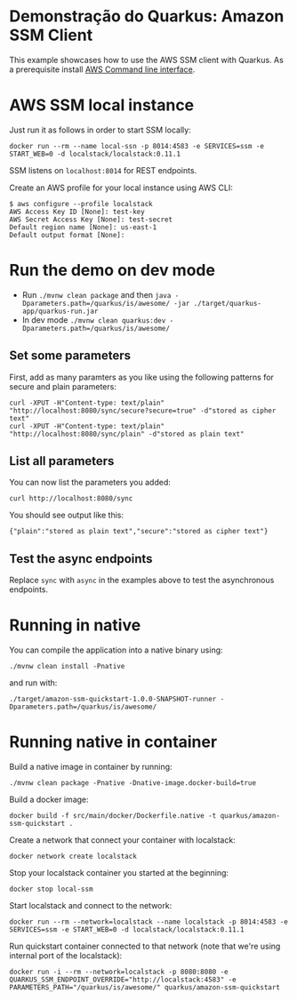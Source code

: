 # Demonstração do Quarkus: Amazon SSM Client

This example showcases how to use the AWS SSM client with Quarkus. As a prerequisite install [AWS Command line interface](https://docs.aws.amazon.com/cli/latest/userguide/cli-chap-install.html).

# AWS SSM local instance

Just run it as follows in order to start SSM locally:

`docker run --rm --name local-ssn -p 8014:4583 -e SERVICES=ssm -e START_WEB=0 -d localstack/localstack:0.11.1`

SSM listens on `localhost:8014` for REST endpoints.

Create an AWS profile for your local instance using AWS CLI:

```
$ aws configure --profile localstack
AWS Access Key ID [None]: test-key
AWS Secret Access Key [None]: test-secret
Default region name [None]: us-east-1
Default output format [None]:
```

# Run the demo on dev mode

- Run `./mvnw clean package` and then `java -Dparameters.path=/quarkus/is/awesome/ -jar ./target/quarkus-app/quarkus-run.jar`
- In dev mode `./mvnw clean quarkus:dev -Dparameters.path=/quarkus/is/awesome/`

## Set some parameters
First, add as many paramters as you like using the following patterns for secure and plain parameters:

```
curl -XPUT -H"Content-type: text/plain" "http://localhost:8080/sync/secure?secure=true" -d"stored as cipher text"
curl -XPUT -H"Content-type: text/plain" "http://localhost:8080/sync/plain" -d"stored as plain text"
```

## List all parameters
You can now list the parameters you added:

```
curl http://localhost:8080/sync
```

You should see output like this:

```
{"plain":"stored as plain text","secure":"stored as cipher text"}
```

## Test the async endpoints
Replace `sync` with `async` in the examples above to test the asynchronous endpoints.

# Running in native

You can compile the application into a native binary using:

`./mvnw clean install -Pnative`

and run with:

`./target/amazon-ssm-quickstart-1.0.0-SNAPSHOT-runner -Dparameters.path=/quarkus/is/awesome/` 


# Running native in container

Build a native image in container by running:

`./mvnw clean package -Pnative -Dnative-image.docker-build=true`

Build a docker image:

`docker build -f src/main/docker/Dockerfile.native -t quarkus/amazon-ssm-quickstart .`

Create a network that connect your container with localstack:

`docker network create localstack`

Stop your localstack container you started at the beginning:

`docker stop local-ssm`

Start localstack and connect to the network:

`docker run --rm --network=localstack --name localstack -p 8014:4583 -e SERVICES=ssm -e START_WEB=0 -d localstack/localstack:0.11.1`

Run quickstart container connected to that network (note that we're using internal port of the localstack):

`docker run -i --rm --network=localstack -p 8080:8080 -e QUARKUS_SSM_ENDPOINT_OVERRIDE="http://localstack:4583" -e PARAMETERS_PATH="/quarkus/is/awesome/" quarkus/amazon-ssm-quickstart`
